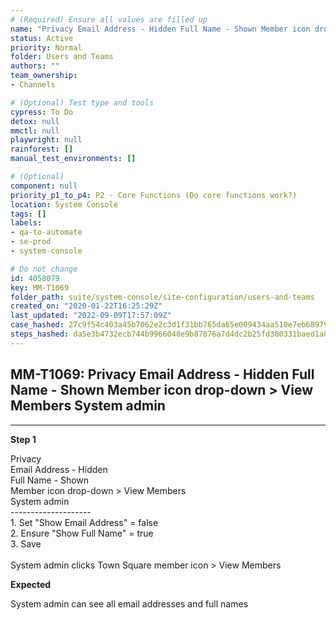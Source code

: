 ```yaml
---
# (Required) Ensure all values are filled up
name: "Privacy Email Address - Hidden Full Name - Shown Member icon drop-down > View Members System admin"
status: Active
priority: Normal
folder: Users and Teams
authors: ""
team_ownership: 
- Channels

# (Optional) Test type and tools
cypress: To Do
detox: null
mmctl: null
playwright: null
rainforest: []
manual_test_environments: []

# (Optional)
component: null
priority_p1_to_p4: P2 - Core Functions (Do core functions work?)
location: System Console
tags: []
labels: 
- qa-to-automate
- se-prod
- system-console

# Do not change
id: 4058079
key: MM-T1069
folder_path: suite/system-console/site-configuration/users-and-teams
created_on: "2020-01-22T16:25:29Z"
last_updated: "2022-09-09T17:57:09Z"
case_hashed: 27c9f54c403a45b7062e2c3d1f31bb765da65e009434aa510e7eb689793d66d0ce436ea2d0ecec5603a93e246fd15d58
steps_hashed: da5e3b4732ecb744b9966048e9b87876a7d4dc2b25fd380331baed1a87b4bda0722043dcecd2a6296b4c8b63bd47870f
---
```


## MM-T1069: Privacy Email Address - Hidden Full Name - Shown Member icon drop-down > View Members System admin

---

**Step 1**

Privacy\
Email Address - Hidden\
Full Name - Shown\
Member icon drop-down > View Members\
System admin\
\--------------------\
1\. Set "Show Email Address" = false\
2\. Ensure "Show Full Name" = true\
3\. Save\
\
System admin clicks Town Square member icon > View Members

**Expected**

System admin can see all email addresses and full names
